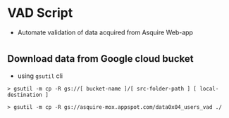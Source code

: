 # VAD Script

-   Automate validation of data acquired from Asquire Web-app

#

## Download data from Google cloud bucket

-   using `gsutil` cli

```
> gsutil -m cp -R gs://[ bucket-name ]/[ src-folder-path ] [ local-destination ]
```

```
> gsutil -m cp -R gs://asquire-mox.appspot.com/data0x04_users_vad ./
```
